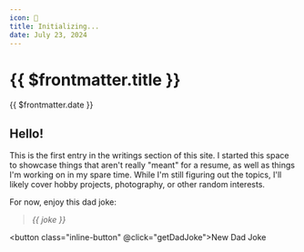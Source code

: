 ```yaml
---
icon: 👋
title: Initializing...
date: July 23, 2024
---
```


# {{ $frontmatter.title }}

{{ $frontmatter.date }}

## Hello!

This is the first entry in the writings section of this site.
I started this space to showcase things that aren't really "meant" for a resume, as well as things I'm working on in my spare time.
While I'm still figuring out the topics, I'll likely cover hobby projects, photography, or other random interests.

For now, enjoy this dad joke:

> <em id="dadjoke">{{ joke }}</em>

<script setup>
import { ref, onMounted } from 'vue';

const joke = ref('');

function getDadJoke() {
  fetch('https://icanhazdadjoke.com/', {
    headers: {
      'Accept': 'application/json'
    }
  })
  .then(res => res.json())
  .then(data => {
    joke.value = data.joke;
  });
}

onMounted(() => {
  getDadJoke();
});
</script>

<button class="inline-button" @click="getDadJoke">New Dad Joke</button>
